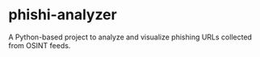 # phishi-analyzer
A Python-based project to analyze and visualize phishing URLs collected from OSINT feeds.

